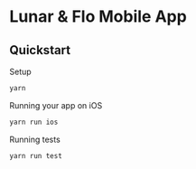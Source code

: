 # Lunar & Flo Mobile App

## Quickstart

Setup

```sh
yarn
```

Running your app on iOS

```sh
yarn run ios
```

Running tests

```sh
yarn run test
```
